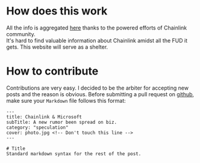 # How does this work
All the info is aggregated [here](https://github.com/NavyAdmiral/linkmarines/) thanks to the powered efforts of Chainlink community.  
It's hard to find valuable information about Chainlink amidst all the FUD it gets. This website will serve as a shelter.

# How to contribute
Contributions are very easy. I decided to be the arbiter for accepting new posts and the reason is obvious.
Before submitting a pull request on [github](https://github.com/NavyAdmiral/linkmarines/), make sure your `Markdown` file follows this format:

```
---
title: Chainlink & Microsoft
subTitle: A new rumor been spread on biz.
category: "speculation"
cover: photo.jpg <!-- Don't touch this line -->
---

# Title
Standard markdown syntax for the rest of the post.
```
